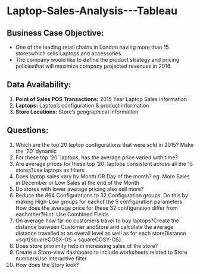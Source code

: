 # Laptop-Sales-Analysis---Tableau

## Business Case Objective:
* One of the leading retail chains in London having more than 15 storeswhich sells Laptops and accessories.
* The company would like to define the product strategy and pricing policiesthat will maximize company projected revenues in 2016.

## Data Availability:
1. **Point of Sales POS Transactions:** 2015 Year Laptop Sales information
2. **Laptops:** Laptop’s configuration & product information
3. **Store Locations:** Store’s geographical information

## Questions:
1. Which are the top 20 laptop configurations that were sold in 2015? Make the ‘20’ dynamic
2. For these top ‘20’ laptops, has the average price varied with time?
3. Are average prices for these top ‘20’ laptops consistent across all the 15 stores?use laptops as filters
4. Does laptop sales vary by Month OR Day of the month? eg: More Sales in December or Low Sales at the end of the Month
5. Do stores with lower average pricing also sell more?
6. Reduce the 864 Configurations to 32 Configuration groups. Do this by making High-Low groups for eachof the 5 configuration parameters. How does the average price for these 32 configuration differ from eachother?Hint: Use Combined Fields
7. On average how far do customers travel to buy laptops?Create the distance between Customer andStore and calculate the average distance travelled at an overall level as well as for each storeDistance =sqrt[squareCOSX-OS + squareCOSY-OS]
8. Does store proximity help in increasing sales of the store?
9. Create a Store-view dashboard to include worksheets related to Store numbersUse interactive filter
10. How does the Story look?
